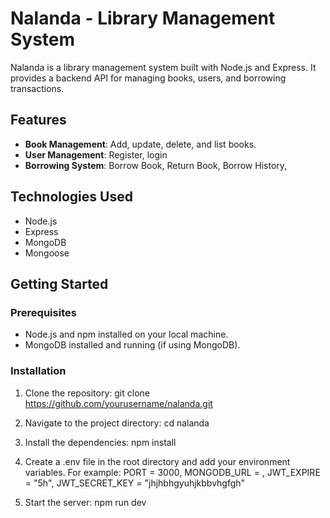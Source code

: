 # Nalanda - Library Management System

Nalanda is a library management system built with Node.js and Express. It provides a backend API for managing books, users, and borrowing transactions.

## Features

- **Book Management**: Add, update, delete, and list books.
- **User Management**: Register, login
- **Borrowing System**: Borrow Book, Return Book, Borrow History,


## Technologies Used

- Node.js
- Express
- MongoDB
- Mongoose

## Getting Started

### Prerequisites

- Node.js and npm installed on your local machine.
- MongoDB installed and running (if using MongoDB).

### Installation

1. Clone the repository:
   git clone https://github.com/yourusername/nalanda.git

2. Navigate to the project directory:
   cd nalanda

3. Install the dependencies:
   npm install
4. Create a .env file in the root directory and add your environment variables. For example:
   PORT = 3000,
   MONGODB_URL = ,
   JWT_EXPIRE = "5h",
   JWT_SECRET_KEY = "jhjhbhgyuhjkbbvhgfgh"

3. Start the server:
   npm run dev
   
